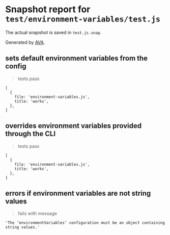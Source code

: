 # Snapshot report for `test/environment-variables/test.js`

The actual snapshot is saved in `test.js.snap`.

Generated by [AVA](https://avajs.dev).

## sets default environment variables from the config

> tests pass

    [
      {
        file: 'environment-variables.js',
        title: 'works',
      },
    ]

## overrides environment variables provided through the CLI

> tests pass

    [
      {
        file: 'environment-variables.js',
        title: 'works',
      },
    ]

## errors if environment variables are not string values

> fails with message

    'The ’environmentVariables’ configuration must be an object containing string values.'
